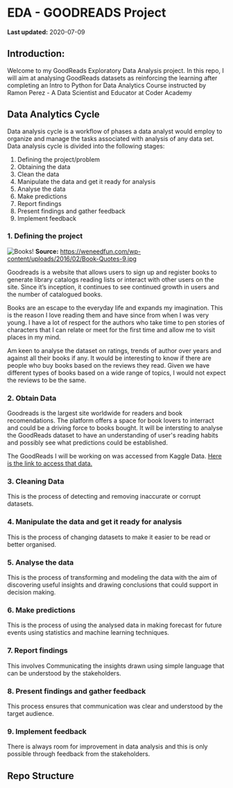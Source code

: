 # EDA - GOODREADS Project
**Last updated:** 2020-07-09

## Introduction:
Welcome to my GoodReads Exploratory Data Analysis project. In this repo, I will aim at analysing GoodReads datasets as reinforcing the learning after completing an Intro to Python for Data Analytics Course instructed by Ramon Perez - A Data Scientist and Educator at Coder Academy

## Data Analytics Cycle
Data analysis cycle is a workflow of phases a data analyst would employ to organize and manage the tasks associated with analysis of any data set. 
Data analysis cycle is divided into the following stages:
1. Defining the project/problem
2. Obtaining the data
3. Clean the data
4. Manipulate the data and get it ready for analysis
5. Analyse the data
6. Make predictions
7. Report findings
8. Present findings and gather feedback
9. Implement feedback 

### 1. Defining the project
![Books!](https://weneedfun.com/wp-content/uploads/2016/02/Book-Quotes-9.jpg)
**Source:** https://weneedfun.com/wp-content/uploads/2016/02/Book-Quotes-9.jpg

Goodreads is a website that allows users to sign up and register books to generate library catalogs reading lists or interact with other users on the site. Since it’s inception, it continues to see continued growth in users and the number of catalogued books.

Books are an escape to the everyday life and expands my imagination. This is the reason I love reading them and have since from when I was very young. I have a lot of respect for the authors who take time to pen stories of characters that I can relate or meet for the first time and allow me to visit places in my mind.

Am keen to analyse the dataset on ratings, trends of author over years and against all their books if any. It would be interesting to know if there are people who buy books based on the reviews they read. Given we have different types of books based on a wide range of topics, I would not expect the reviews to be the same.

### 2. Obtain Data
Goodreads is the largest site worldwide for readers and book recomendations. The platform offers a space for book lovers to interract and could be a driving force to books bought. It will be intersting to analyse the GoodReads dataset to have an understanding of user's reading habits and possibly see what predictions could be established.

The GoodReads I will be working on was accessed from Kaggle Data.
[Here is the link to access that data.](https://github.com/LizK/Intro-to-Python-Course/blob/master/Datasets/books.csv)

### 3. Cleaning Data
This is the process of detecting and removing inaccurate or corrupt datasets.

### 4. Manipulate the data and get it ready for analysis 
This is the process of changing datasets to make it easier to be read or better organised.

### 5. Analyse the data
This is the process of transforming and modeling the data with the aim of discovering useful insights and drawing conclusions that could support in decision making.

### 6. Make predictions
This is the process of using the analysed data in making forecast for future events using statistics and machine learning techniques.

### 7. Report findings
This involves Communicating the insights drawn using simple language that can be understood by the stakeholders.

### 8. Present findings and gather feedback
This process ensures that communication was clear and understood by the target audience.

### 9. Implement feedback
There is always room for improvement in data analysis and this is only possible through feedback from the stakeholders.


## Repo Structure


